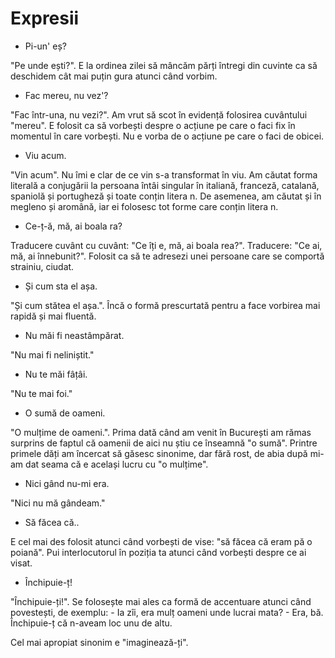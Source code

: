 # Expresii

* Pi-un' eș?

"Pe unde ești?". E la ordinea zilei să mâncăm părți întregi din cuvinte
ca să deschidem cât mai puțin gura atunci când vorbim.

* Fac mereu, nu vez'?

"Fac într-una, nu vezi?". Am vrut să scot în evidență folosirea
cuvântului "mereu". E folosit ca să vorbești despre o acțiune pe care o
faci fix în momentul în care vorbești. Nu e vorba de o acțiune pe care
o faci de obicei.

* Viu acum.

"Vin acum". Nu îmi e clar de ce vin s-a transformat în viu. Am căutat forma
literală a conjugării la persoana întâi singular în italiană, franceză,
catalană, spaniolă și portugheză și toate conțin litera n. De asemenea, am
căutat și în megleno și aromână, iar ei folosesc tot forme care conțin litera n.

* Ce-ț-ă, mă, ai boala ra?

Traducere cuvânt cu cuvânt: "Ce îți e, mă, ai boala rea?". Traducere: "Ce ai,
mă, ai înnebunit?". Folosit ca să te adresezi unei persoane care se comportă
strainiu, ciudat.

* Și cum sta el așa.

"Și cum stătea el așa.". Încă o formă prescurtată pentru a face vorbirea mai
rapidă și mai fluentă.

* Nu măi fi neastâmpărat.

"Nu mai fi neliniștit."

* Nu te măi fâțâi.

"Nu te mai foi."

* O sumă de oameni.

"O mulțime de oameni.". Prima dată când am venit în București am rămas surprins
de faptul că oamenii de aici nu știu ce înseamnă "o sumă". Printre primele dăți
am încercat să găsesc sinonime, dar fără rost, de abia după mi-am dat seama că e
același lucru cu "o mulțime".

* Nici gând nu-mi era.

"Nici nu mă gândeam."

* Să făcea că..

E cel mai des folosit atunci când vorbești de vise: "să făcea că eram pă o
poiană". Pui interlocutorul în poziția ta atunci când vorbești despre ce ai visat.

* Închipuie-ț!

"Închipuie-ți!". Se folosește mai ales ca formă de accentuare atunci când
povestești, de exemplu:
\- Ia zîi, era mulț oameni unde lucrai mata?
\- Era, bă. Închipuie-ț că n-aveam loc unu de altu.

Cel mai apropiat sinonim e "imaginează-ți".
